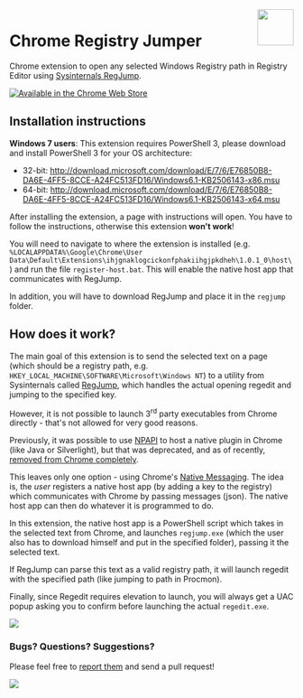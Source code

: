 <img src="https://raw.githubusercontent.com/hmemcpy/ChromeRegJump/master/src/regedit-logo.png" width="64" align="right" />

Chrome Registry Jumper
====

Chrome extension to open any selected Windows Registry path in Registry Editor using [Sysinternals RegJump](https://technet.microsoft.com/en-us/sysinternals/bb963880.aspx).

<a href="https://chrome.google.com/webstore/detail/chome-registry-jumper/ihjgnaklogcickonfphakiihgjpkdheh"><img src="https://developer.chrome.com/webstore/images/ChromeWebStore_Badge_v2_340x96.png" alt="Available in the Chrome Web Store"/></a>

## Installation instructions

**Windows 7 users**: This extension requires PowerShell 3, please download and install PowerShell 3 for your OS architecture:
 * 32-bit: http://download.microsoft.com/download/E/7/6/E76850B8-DA6E-4FF5-8CCE-A24FC513FD16/Windows6.1-KB2506143-x86.msu
 * 64-bit: http://download.microsoft.com/download/E/7/6/E76850B8-DA6E-4FF5-8CCE-A24FC513FD16/Windows6.1-KB2506143-x64.msu

After installing the extension, a page with instructions will open. You have to follow the instructions, otherwise this extension **won't work**!

You will need to navigate to where the extension is installed (e.g. `%LOCALAPPDATA%\Google\Chrome\User Data\Default\Extensions\ihjgnaklogcickonfphakiihgjpkdheh\1.0.1_0\host\`) and run the file `register-host.bat`. This will enable the native host app that communicates with RegJump.

In addition, you will have to download RegJump and place it in the `regjump` folder.

## How does it work?

The main goal of this extension is to send the selected text on a page (which should be a registry path, e.g. `HKEY_LOCAL_MACHINE\SOFTWARE\Microsoft\Windows NT`) to a utility from Sysinternals called [RegJump](https://technet.microsoft.com/en-us/sysinternals/bb963880.aspx), which handles the actual opening regedit and jumping to the specified key.

However, it is not possible to launch 3<sup>rd</sup> party executables from Chrome directly - that's not allowed for very good reasons. 

Previously, it was possible to use [NPAPI](http://en.wikipedia.org/wiki/NPAPI) to host a native plugin in Chrome (like Java or Silverlight), but that was deprecated, and as of recently, [removed from Chrome completely](http://blog.chromium.org/2014/11/the-final-countdown-for-npapi.html).

This leaves only one option - using Chrome's [Native Messaging](https://developer.chrome.com/extensions/nativeMessaging). The idea is, the *user* registers a native host app (by adding a key to the registry) which communicates with Chrome by passing messages (json). The native host app can then do whatever it is programmed to do.

In this extension, the native host app is a PowerShell script which takes in the selected text from Chrome, and launches `regjump.exe` (which the user also has to download himself and put in the specified folder), passing it the selected text.

If RegJump can parse this text as a valid registry path, it will launch regedit with the specified path (like jumping to path in Procmon).

Finally, since Regedit requires elevation to launch, you will always get a UAC popup asking you to confirm before launching the actual `regedit.exe`.

![](http://i.imgur.com/RKibz8P.png)

### Bugs? Questions? Suggestions?

Please feel free to [report them](../../issues) and send a pull request!

![](http://i.imgur.com/U6PJlH8.gif)
